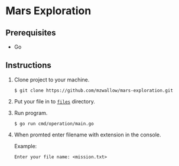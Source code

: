 # Mars Exploration

## Prerequisites
* Go

## Instructions
1. Clone project to your machine.
    ```
    $ git clone https://github.com/mzwallow/mars-exploration.git
    ```
2. Put your file in to [`files`](files/) directory.
3. Run program.
    ```
    $ go run cmd/operation/main.go
    ```
4. When promted enter filename with extension in the console.<br>

    Example:
    ```
    Enter your file name: <mission.txt>
    ```
